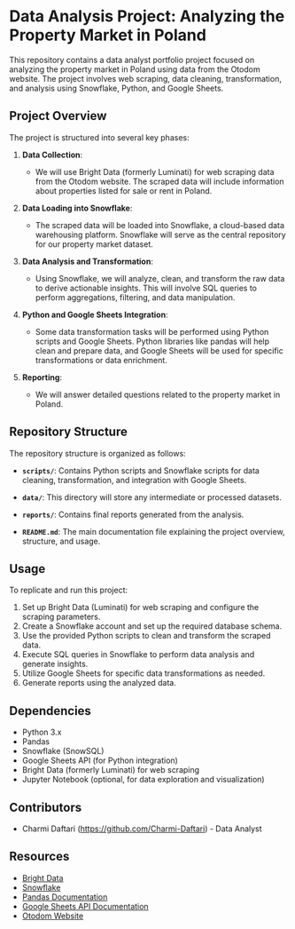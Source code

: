 # Data Analysis Project: Analyzing the Property Market in Poland

This repository contains a data analyst portfolio project focused on analyzing the property market in Poland using data from the Otodom website. The project involves web scraping, data cleaning, transformation, and analysis using Snowflake, Python, and Google Sheets.

## Project Overview

The project is structured into several key phases:

1. **Data Collection**:
   - We will use Bright Data (formerly Luminati) for web scraping data from the Otodom website. The scraped data will include information about properties listed for sale or rent in Poland.

2. **Data Loading into Snowflake**:
   - The scraped data will be loaded into Snowflake, a cloud-based data warehousing platform. Snowflake will serve as the central repository for our property market dataset.

3. **Data Analysis and Transformation**:
   - Using Snowflake, we will analyze, clean, and transform the raw data to derive actionable insights. This will involve SQL queries to perform aggregations, filtering, and data manipulation.

4. **Python and Google Sheets Integration**:
   - Some data transformation tasks will be performed using Python scripts and Google Sheets. Python libraries like pandas will help clean and prepare data, and Google Sheets will be used for specific transformations or data enrichment.

5. **Reporting**:
   - We will answer detailed questions related to the property market in Poland.

## Repository Structure

The repository structure is organized as follows:

- **`scripts/`**: Contains Python scripts and Snowflake scripts for data cleaning, transformation, and integration with Google Sheets.

- **`data/`**: This directory will store any intermediate or processed datasets.

- **`reports/`**: Contains final reports generated from the analysis.

- **`README.md`**: The main documentation file explaining the project overview, structure, and usage.

## Usage

To replicate and run this project:

1. Set up Bright Data (Luminati) for web scraping and configure the scraping parameters.
2. Create a Snowflake account and set up the required database schema.
3. Use the provided Python scripts to clean and transform the scraped data.
4. Execute SQL queries in Snowflake to perform data analysis and generate insights.
5. Utilize Google Sheets for specific data transformations as needed.
6. Generate reports using the analyzed data.

## Dependencies

- Python 3.x
- Pandas
- Snowflake (SnowSQL)
- Google Sheets API (for Python integration)
- Bright Data (formerly Luminati) for web scraping
- Jupyter Notebook (optional, for data exploration and visualization)

## Contributors

- Charmi Daftari (https://github.com/Charmi-Daftari) - Data Analyst

## Resources

- [Bright Data](https://brightdata.com/)
- [Snowflake](https://www.snowflake.com/)
- [Pandas Documentation](https://pandas.pydata.org/docs/)
- [Google Sheets API Documentation](https://developers.google.com/sheets/api)
- [Otodom Website](https://www.otodom.pl/)
